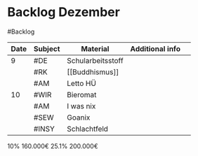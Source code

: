 # Backlog Dezember
#Backlog 

| Date | Subject | Material          | Additional info |     |
| ---- | ------- | ----------------- | --------------- | --- |
| 9    | #DE     | Schularbeitsstoff |                 |     |
|      | #RK     | [[Buddhismus]]    |                 |     |
|      | #AM     | Letto HÜ          |                 |     |
| 10   | #WIR    | Bieromat          |                 |     |
|      | #AM     | I was nix         |                 |     |
|      | #SEW    | Goanix            |                 |     |
|      | #INSY   | Schlachtfeld      |                 |     |
10% 160.000€ 
25.1% 200.000€